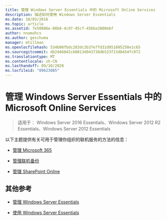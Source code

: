 ```yaml
---
title: 管理 Windows Server Essentials 中的 Microsoft Online Services
description: 描述如何使用 Windows Server Essentials
ms.date: 10/03/2016
ms.topic: article
ms.assetid: 7e50886e-08b8-4c97-95cf-456ba3800ebf
author: nnamuhcs
ms.author: geschuma
manager: mtillman
ms.openlocfilehash: 534b08fbdc283dc3b37e7fd31d951605250e1c65
ms.sourcegitcommit: db2d46842c68813d043738d6523f13d8454fc972
ms.translationtype: MT
ms.contentlocale: zh-CN
ms.lasthandoff: 09/10/2020
ms.locfileid: "89623085"
---
```

# <a name="manage-microsoft-online-services-in-windows-server-essentials"></a>管理 Windows Server Essentials 中的 Microsoft Online Services

>适用于： Windows Server 2016 Essentials、Windows Server 2012 R2 Essentials、Windows Server 2012 Essentials

以下主题提供有关可用于管理你组织的联机服务的方法的信息：

-   [管理 Microsoft 365](Manage-Office-365-in-Windows-Server-Essentials.md)

-   [管理联机备份](Manage-Online-Backup-in-Windows-Server-Essentials.md)

-   [管理 SharePoint Online](Manage-SharePoint-Online-in-Windows-Server-Essentials.md)

## <a name="additional-references"></a>其他参考

-   [管理 Windows Server Essentials](Manage-Windows-Server-Essentials.md)

-   [使用 Windows Server Essentials](../use/Use-Windows-Server-Essentials.md)